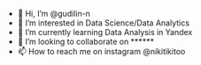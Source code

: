 - 👋 Hi, I’m @gudilin-n
- 👀 I’m interested in Data Science/Data Analytics
- 🌱 I’m currently learning Data Analysis in Yandex
- 💞️ I’m looking to collaborate on ******
- 📫 How to reach me on instagram @nikitikitoo

<!---
gudilin-n/gudilin-n is a ✨ special ✨ repository because its `README.md` (this file) appears on your GitHub profile.
You can click the Preview link to take a look at your changes.
--->
